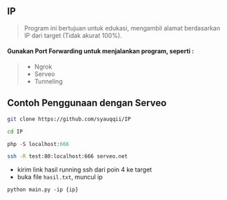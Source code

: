 ## **IP**
> Program ini bertujuan untuk edukasi, mengambil alamat berdasarkan IP dari target (Tidak akurat 100%).
#### Gunakan Port Forwarding untuk menjalankan program, seperti :
> - Ngrok
> - Serveo
> - Tunneling

## **Contoh Penggunaan dengan Serveo**
```bash
git clone https://github.com/syauqqii/IP
```
```bash
cd IP
```
```php
php -S localhost:666
```
```bash
ssh -R test:80:localhost:666 serveo.net
```
- kirim link hasil running ssh dari poin 4 ke target
- buka file `hasil.txt`, muncul ip
```python3
python main.py -ip {ip}
```

